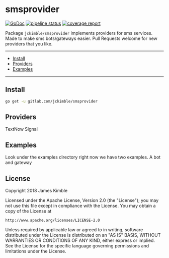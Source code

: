 # smsprovider
[![GoDoc](https://godoc.org/gitlab.com/jckimble/smsprovider?status.svg)](https://godoc.org/gitlab.com/jckimble/smsprovider)
[![pipeline status](https://gitlab.com/jckimble/smsprovider/badges/master/pipeline.svg)](https://gitlab.com/jckimble/smsprovider/commits/master)
[![coverage report](https://gitlab.com/jckimble/smsprovider/badges/master/coverage.svg)](https://gitlab.com/jckimble/smsprovider/commits/master)

Package `jckimble/smsprovider` implements providers for sms services. Made to make sms bots/gateways easier. Pull Requests welcome for new providers that you like.

---
* [Install](#install)
* [Providers](#providers)
* [Examples](#examples)

---

## Install
```sh
go get -u gitlab.com/jckimble/smsprovider
```

## Providers
TextNow
Signal

## Examples
Look under the examples directory right now we have two examples. A bot and gateway

## License

Copyright 2018 James Kimble

Licensed under the Apache License, Version 2.0 (the "License");
you may not use this file except in compliance with the License.
You may obtain a copy of the License at

    http://www.apache.org/licenses/LICENSE-2.0

Unless required by applicable law or agreed to in writing, software
distributed under the License is distributed on an "AS IS" BASIS,
WITHOUT WARRANTIES OR CONDITIONS OF ANY KIND, either express or implied.
See the License for the specific language governing permissions and
limitations under the License.
